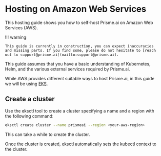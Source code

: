 # Hosting on Amazon Web Services

This hosting guide shows you how to self-host Prisme.ai on Amazon Web Services (AWS).  

!!! warning
    
    This guide is currently in construction, you can expect inaccuracies and missing parts. If you find some, please do not hesitate to [reach out to support@prisme.ai](mailto:support@prisme.ai). 

This guide assumes that you have a basic understanding of Kubernetes, Helm, and the various external services required by Prisme.ai.

While AWS provides different suitable ways to host Prisme.ai, in this guide we will be using [EKS](https://aws.amazon.com/eks/).  

## Create a cluster  

Use the eksctl tool to create a cluster specifying a name and a region with the following command:

```sh
eksctl create cluster --name prismeai --region <your-aws-region>
```

This can take a while to create the cluster.

Once the cluster is created, eksctl automatically sets the kubectl context to the cluster.